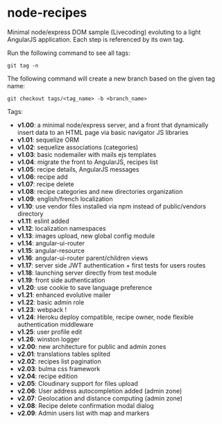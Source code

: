 # node-recipes
Minimal node/express DOM sample (Livecoding) evoluting to a light AngularJS application.
Each step is referenced by its own tag.

Run the following command to see all tags:
```
git tag -n
```

The following command will create a new branch based on the given tag name:
```
git checkout tags/<tag_name> -b <branch_name>
```

Tags:
- **v1.00**: a minimal node/express server, and a front that dynamically insert data to an HTML page via basic navigator JS libraries
- **v1.01**: sequelize ORM
- **v1.02**: sequelize associations (categories)
- **v1.03**: basic nodemailer with mails ejs templates
- **v1.04**: migrate the front to AngularJS, recipes list
- **v1.05**: recipe details, AngularJS messages
- **v1.06**: recipe add
- **v1.07**: recipe delete
- **v1.08**: recipe categories and new directories organization
- **v1.09**: english/french localization
- **v1.10**: use vendor files installed via npm instead of public/vendors directory
- **v1.11**: eslint added
- **v1.12**: localization namespaces
- **v1.13**: images upload, new global config module
- **v1.14**: angular-ui-router
- **v1.15**: angular-resource
- **v1.16**: angular-ui-router parent/children views
- **v1.17**: server side JWT authentication + first tests for users routes
- **v1.18**: launching server directly from test module
- **v1.19**: front side authentication
- **v1.20**: use cookie to save language preference
- **v1.21**: enhanced evolutive mailer
- **v1.22**: basic admin role
- **v1.23**: webpack !
- **v1.24**: Heroku deploy compatible, recipe owner, node flexible authentication middleware
- **v1.25**: user profile edit
- **v1.26**: winston logger
- **v2.00**: new architecture for public and admin zones
- **v2.01**: translations tables splited
- **v2.02**: recipes list pagination
- **v2.03**: bulma css framework
- **v2.04**: recipe edition
- **v2.05**: Cloudinary support for files upload
- **v2.06**: User address autocompletion added (admin zone)
- **v2.07**: Geolocation and distance computing (admin zone)
- **v2.08**: Recipe delete confirmation modal dialog
- **v2.09**: Admin users list with map and markers